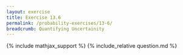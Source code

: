 ```yaml
---
layout: exercise
title: Exercise 13.6
permalink: /probability-exercises/13-6/
breadcrumb: Quantifying Uncertainity
---
```


{% include mathjax_support %}
{% include_relative question.md %}
